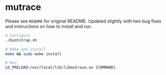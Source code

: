 # mutrace

Please see ```README``` for original README. Updated slightly with two bug fixes
and instructions on how to install and run.

```bash
# Configure
./bootstrap.sh

# Make and install
make && sudo make install

# Run
LD_PRELOAD=/usr/local/lib/libmutrace.so [COMMAND]
```
